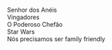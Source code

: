 Senhor dos Anéis </br>
Vingadores </br>
O Poderoso Chefão </br>
Star Wars </br>
Nós precisamos ser family friendly </br>
